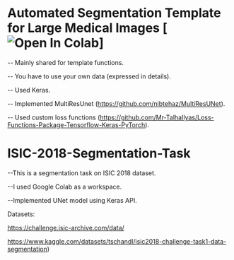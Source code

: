 # Automated Segmentation Template for Large Medical Images [![Open In Colab](https://colab.research.google.com/assets/colab-badge.svg)]

-- Mainly shared for template functions.

-- You have to use your own data (expressed in details).

-- Used Keras.

-- Implemented MultiResUnet (https://github.com/nibtehaz/MultiResUNet).

-- Used custom loss functions (https://github.com/Mr-TalhaIlyas/Loss-Functions-Package-Tensorflow-Keras-PyTorch).







# ISIC-2018-Segmentation-Task

--This is a segmentation task on ISIC 2018 dataset.

--I used Google Colab as a workspace.

--Implemented UNet model using Keras API.

Datasets:

https://challenge.isic-archive.com/data/

https://www.kaggle.com/datasets/tschandl/isic2018-challenge-task1-data-segmentation)


